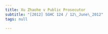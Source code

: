 ```yaml
---
title: Xu Zhaohe v Public Prosecutor
subtitle: "[2012] SGHC 124 / 12\_June\_2012"
tags: null

---
```


